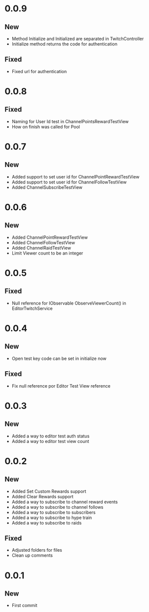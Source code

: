 # 0.0.9
## New
- Method Initialize and Initialized are separated in TwitchController
- Initialize method returns the code for authentication
## Fixed
- Fixed url for authentication

# 0.0.8

## Fixed
- Naming for User Id test in ChannelPointsRewardTestView
- How on finish was called for Pool 

# 0.0.7

## New
- Added support to set user id for ChannelPointRewardTestView
- Added support to set user id for ChannelFollowTestView
- Added ChannelSubscribeTestView

# 0.0.6

## New
- Added ChannelPointRewardTestView
- Added ChannelFollowTestView
- Added ChannelRaidTestView
- Limit Viewer count to be an integer

# 0.0.5

## Fixed
- Null reference for IObservable<long> ObserveViewerCount() in EditorTwitchService

# 0.0.4

## New
- Open test key code can be set in initialize now

## Fixed
- Fix null reference por Editor Test View reference

# 0.0.3

## New
- Added a way to editor test auth status
- Added a way to editor test view count

# 0.0.2

## New
- Added Set Custom Rewards support
- Added Clear Rewards support
- Added a way to subscribe to channel reward events
- Added a way to subscribe to channel follows
- Added a way to subscribe to subscribers
- Added a way to subscribe to hype train
- Added a way to subscribe to raids

## Fixed
- Adjusted folders for files
- Clean up comments

# 0.0.1

## New

- First commit